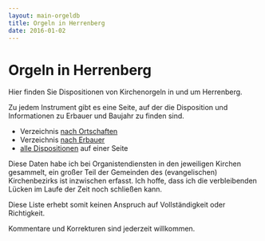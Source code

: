 ```yaml
---
layout: main-orgeldb
title: Orgeln in Herrenberg
date: 2016-01-02
---
```


# Orgeln in Herrenberg #

Hier finden Sie Dispositionen von Kirchenorgeln in und um Herrenberg.

Zu jedem Instrument gibt es eine Seite, auf der die Disposition und
Informationen zu Erbauer und Baujahr zu finden sind.

- Verzeichnis [nach Ortschaften](db/orte.html)
- Verzeichnis [nach Erbauer](db/erbauer.html)
- [alle Dispositionen](db/orgeldb.html) auf einer Seite

Diese Daten habe ich bei Organistendiensten in den jeweiligen
Kirchen gesammelt, ein großer Teil der Gemeinden des
(evangelischen) Kirchenbezirks ist inzwischen erfasst. Ich hoffe,
dass ich die verbleibenden Lücken im Laufe der Zeit noch
schließen kann.

Diese Liste erhebt somit keinen Anspruch auf Vollständigkeit
oder Richtigkeit.

Kommentare und Korrekturen sind jederzeit willkommen.
